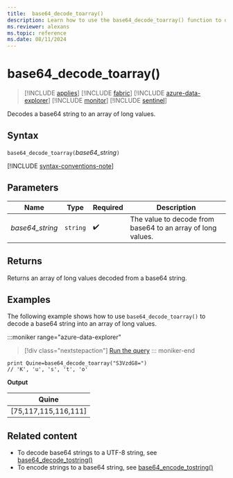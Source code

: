 ```yaml
---
title:  base64_decode_toarray()
description: Learn how to use the base64_decode_toarray() function to decode a base64 string into an array of long values.
ms.reviewer: alexans
ms.topic: reference
ms.date: 08/11/2024
---
```

# base64_decode_toarray()

> [!INCLUDE [applies](../includes/applies-to-version/applies.md)] [!INCLUDE [fabric](../includes/applies-to-version/fabric.md)] [!INCLUDE [azure-data-explorer](../includes/applies-to-version/azure-data-explorer.md)] [!INCLUDE [monitor](../includes/applies-to-version/monitor.md)] [!INCLUDE [sentinel](../includes/applies-to-version/sentinel.md)]

Decodes a base64 string to an array of long values.

## Syntax

`base64_decode_toarray(`*base64_string*`)`

[!INCLUDE [syntax-conventions-note](../includes/syntax-conventions-note.md)]

## Parameters

| Name | Type | Required | Description |
| -- | -- | -- | -- |
| *base64_string* | `string` |  :heavy_check_mark: |  The value to decode from base64 to an array of long values.|

## Returns

Returns an array of long values decoded from a base64 string.

## Examples

The following example shows how to use `base64_decode_toarray()` to decode a base64 string into an array of long values.

:::moniker range="azure-data-explorer"
> [!div class="nextstepaction"]
> <a href="https://dataexplorer.azure.com/clusters/help/databases/Samples?query=H4sIAAAAAAAAAysoyswrUQgszcxLtU1KLE41M4lPSU3OT0mNL8lPLCpKrNRQCjYOq0pxt7BV0lRQ4NLXV1D3VtdRUC8FEcUgogRE5KsDAAf/Q9pKAAAA" target="_blank">Run the query</a>
::: moniker-end

```kusto
print Quine=base64_decode_toarray("S3VzdG8=")  
// 'K', 'u', 's', 't', 'o'
```

**Output**

|Quine|
|-----|
|[75,117,115,116,111]|

## Related content

* To decode base64 strings to a UTF-8 string, see [base64_decode_tostring()](base64-decode-tostring-function.md)
* To encode strings to a base64 string, see [base64_encode_tostring()](base64-encode-tostring-function.md)
